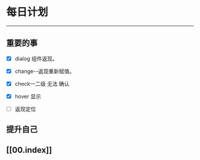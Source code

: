 
# 每日计划
---
## 重要的事

- [x]  dialog 组件返现。
- [x] change--返现重新赋值。
- [x] check一二级 无法 确认
- [x] hover 显示
- [ ] 返现定位




## 提升自己

  



## [[00.index]]










